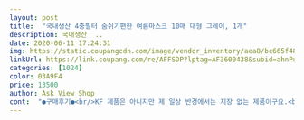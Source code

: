 ```yaml
---
layout: post 
title:  "국내생산 4중필터 숨쉬기편한 여름마스크 10매 대형 그레이, 1개" 
description: 국내생산  ..
date: 2020-06-11 17:24:31 
img: https://static.coupangcdn.com/image/vendor_inventory/aea8/bc665f48ce47b7f319e1684a8b0a63934b1fd816d27a9d2c14590c96d000.png 
linkUrl: https://link.coupang.com/re/AFFSDP?lptag=AF3600438&subid=ahnPublicAsk&pageKey=1566231116&itemId=2678167711&vendorItemId=70668691651&traceid=V0-113-f0e73bbf934796f7 
categories: [1024] 
color: 03A9F4 
price: 13500 
author: Ask View Shop 
cont:  "●구매후기●<br/>KF 제품은 아니지만 제 일상 반경에서는 지장 없는 제품이구요.<br/><br/>kf94와 비교.<br/>.<br/>좀 덜 답답하긴 합니다!<br/>결론적으로,<br/>그나마 국내 생산된 흰색 및 검정색 제품도 있으나, 흰색의 경우 색깔이 들어간 제품보다는 조금 싸긴함.<br/> 그러나 그색은 이젠 좀 질려버려서.<br/>.<br/><br/>그러나, 같은 형태의 KF94 제품 50장을 열흘전 장당 2,030원(배송비 포함)에 구입한 것에 비해보면, 개인적으로 생각해 볼때, 분명 KF94도 아닌 이 제품을 좀 비싼 가격으로 판매하는 것이 아닌가 싶음.<br/>.<br/><br/>그럼에도 구입한 이유는 별거없음.<br/>.<br/> 단지 그레이색이었기 때문임.<br/>.<br/><br/>근데 지금 이 시점에도 널뛰기 중.<br/>.<br/>ㅋ<br/>끈도 같은 회색이라 더 맘에 들어요.<br/><br/>님들도 혹시 모르니 비축해 놓으시기를.<br/>.<br/><br/>단지 모양만 닮았을 뿐인데.<br/>.<br/><br/>또한,<br/>마트갈때 잠깐씩 쓰기에는 괜찮을 듯 하네요<br/>상품 구매할 때 후기에서 착용샷을 많이 보고 구매하는 편인데<br/>색상도 그레이 좋아요.<br/><br/>솔직히,<br/>실착  사진이 별로 없어서 착용샷 올려봅니다.<br/><br/>쓸만합니다<br/>아주 깔끔 그리고 완벽함^^<br/>약국을 통해서 KF80 또는 KF94 공적마스크를 꾸준히 구입해서 보관해 놓으면 될 듯.<br/>.<br/><br/>얼굴을 충분히 감싸면서도 맵시있게 잘 빠졌어요.<br/><br/>열흘 전에 중국산 1회용 3중필터 덴탈 마스크 구입가가 장당 450원(검정색), 그리고 같은 1회용 중국산 3중부직포 마스크 가격이 278원(흰색) 및 328원(그레이색) 짜리였지만, 그래도.<br/>.<br/>국내산이 훨씬 비싼건 맞음(모양은 이쁨.<br/>.<br/>).<br/>.<br/><br/>요건 색도 재질도 완전 대만족입니다.<br/><br/>요즈음의 불확실성 시대에 가족이 사용할 마스크는 알아서 미리 준비해 놓고 있어야 한다고 생각하기에 조금 비축 중에 있음.<br/>.<br/><br/>우선, 4중필터와 유사한 제품 형태의 마스크로 국내 생산된 제품들은 거의 없는 듯.<br/>.<br/> 대신 중국산 종류가 좀 있는 듯함.<br/>.<br/><br/>이 제품 구매 전 공적 마스크 구매해서 쓸 때 그레이 제품을 판매한 적이 있어서 좋아라 했었는데 마스크를 잘못 재단했는지 코랑 턱 아래위로 영 불편해서 아쉬웠는데 이건 넘 편하고 맘에 쏙 들어요ㅎ<br/>이 제품은 얼굴형이 예뻐 보이게 해줍니다^^<br/>이 제품의 장당 가격은 1,450원으로 나름 현 상황하에서 해당 업체가  적절한 가격으로 보이게 책정한 것이 아닌가 생각되기도 함.<br/>.<br/><br/>이전  아리따운 구매자 님이 올려주신 사진 보고 맘의 결정을 했답니다.<br/><br/>이제는,<br/>일단 국내산이라는 점에서 합격.<br/><br/>일회용이라 별 것 아니다 싶어도 얼굴이 예쁘게 보이는 디자인이 있고 유난히 코 낮은 얼큰이로 보이는 것도 있더라구요.<br/><br/>적당히 도톰한데 호흡은 쉽고 또 덥진 않아요.<br/><br/>제품 완성도는 비슷한 종류의 중국산도 써보았지만, 역시 마스크 본체 및 귀걸이 끈의 마감정도가 역시 국내산이 훨씬 우수함.<br/>.<br/><br/>집의 가족을 위해 다양한 종류의 마스크를 구입해놓고 있는 이유가 1) KF94 마스크의 경우 사람이 밀집되고 정체된 구역에서 사용하고, 2) 1회용 3중부직포 및 3중필터 마스크는 주로 길거리 돌아다닐 때에 단회용으로 사용하기에 적당할 거 같아서.<br/>.<br/>그리고 3) 이 국내산 4중필터 마스크는 KF94제품 형태와 모양새가 유사해서 나름 편안하고 안전하고 깔끔한 곳(?)에서 사용하기 위해서임.<br/>.<br/><br/>최근 국내 코로나바이러스 재확산 상황이 조금씩 나아짐에 따라 집에 마스크를 조금 더 비축하기 위하여 이 국내산 4중필터 50장을 추가로 구입.<br/>.<br/><br/>쿠팡 특유의 가격 널뛰기만 좀 안했음 좋겠네요.<br/><br/>필요하면 구입해야.<br/>.<br/><br/>허나 여름이라 더운건 매한기지지만.<br/>.<br/>집앞 산책이나<br/>현재 마스크 구입비용이 가계지출에서 차지하는 비율이 조금 상승 중에 있어 만만치 않지만, 어쩔 수 없고.<br/>.<br/><br/>혹시나 올 가을 다시 대유행할 수도 있다고 혹자들은 그러는데.<br/>.<br/><br/>흰색은 넘 밋밋하고 검정은 넘  더워보이고 갈등하던 맘에 찰떡같이 딱 제격인 그레이 색상 마스크네요ㅎ<br/>" 
---
```


